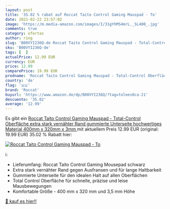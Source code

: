 ```yaml
---
layout: post
title: '35.02 % rabat auf Roccat Taito Control Gaming Mauspad - To'
date: 2021-02-22 23:57:02
image: 'https://m.media-amazon.com/images/I/31gYhMS4mrL._SL400_.jpg'
comments: true
category: ofertas
author: ring
slug: 'B00VYI236Q-de Roccat Taito Control Gaming Mauspad - Total-Control...'
sku: 'B00VYI236Q-de'
tags: [  ]
actualPrice: 12.99 EUR
currency: EUR
price: 12.99
comparePrice: 19.99 EUR
prodname: 'Roccat Taito Control Gaming Mauspad - Total-Control Oberfläche  extra stark vernähter Rand  gummierte Unterseite  hochwertiges Material  400mm x 320mm x 3mm '
country: 'de'
flag: '🇩🇪'
brand: 'Roccat'
buyurl: 'https://www.amazon.de/dp/B00VYI236Q/?tag=tolees0ca-21'
descuento: '35.02'
average: '12.99'
---
```


Es gibt ein [Roccat Taito Control Gaming Mauspad - Total-Control Oberfläche  extra stark vernähter Rand  gummierte Unterseite  hochwertiges Material  400mm x 320mm x 3mm ](https://www.amazon.de/dp/B00VYI236Q/?tag=tolees0ca-21) mit aktuellem Preis 12.99 EUR (original: 19.99 EUR) 35.02 % Rabatt hier:

[![Roccat Taito Control Gaming Mauspad - To](https://m.media-amazon.com/images/I/31gYhMS4mrL._SL400_.jpg)](https://www.amazon.de/dp/B00VYI236Q/?tag=tolees0ca-21)

ℹ️:

- Lieferumfang: Roccat Taito Control Gaming Mousepad schwarz
- Extra stark vernähter Rand gegen Ausfransen und für lange Haltbarkeit
- Gummierte Unterseite für den idealen Halt auf allen Oberflächen
- Total Control Oberfläche für schnelle, präzise und leise Mausbewegungen
- Komfortable Größe - 400 mm x 320 mm und 3,5 mm Höhe

[🛒 kauf es hier!!](https://www.amazon.de/dp/B00VYI236Q/?tag=tolees0ca-21)
